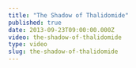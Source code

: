 ```yaml
---
title: "The Shadow of Thalidomide"
published: true
date: 2013-09-23T09:00:00.000Z
video: the-shadow-of-thalidomide
type: video
slug: the-shadow-of-thalidomide
---
```

